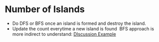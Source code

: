 # Number of Islands
* Do DFS or BFS once an island is formed and destroy the island.
* Update the count everytime a new island is found
​
BFS approach is more indirect to understand: [DIscussion Example](https://leetcode.com/problems/number-of-islands/discuss/647928/Javascript-BFS)